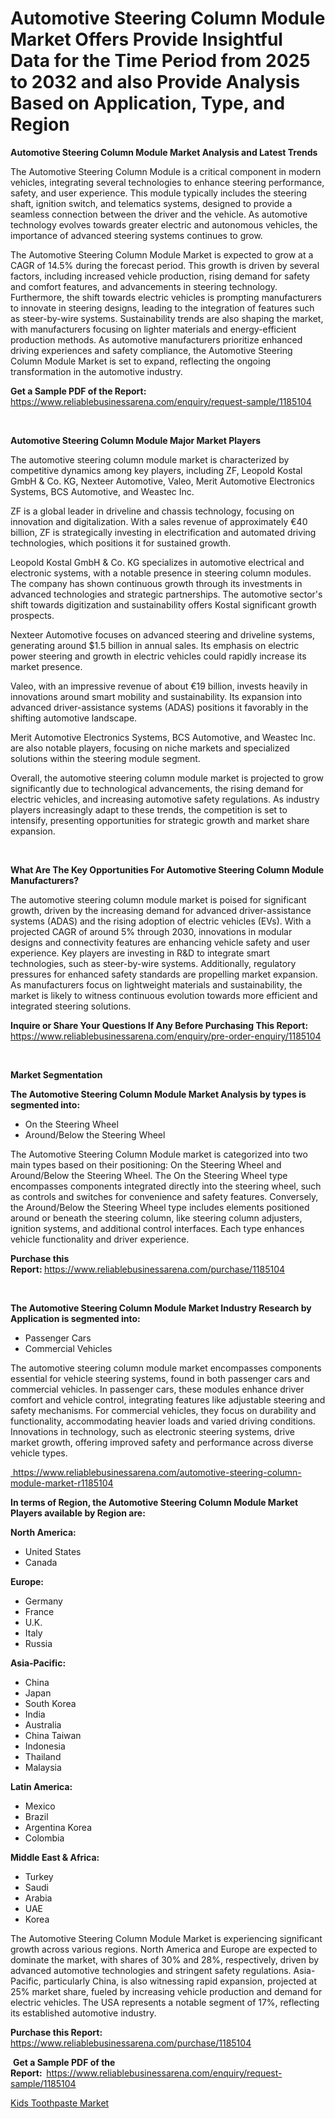<p><h1>Automotive Steering Column Module Market Offers Provide Insightful Data for the Time Period from 2025 to 2032 and also Provide Analysis Based on Application, Type, and Region</h1></p><p><strong>Automotive Steering Column Module Market Analysis and Latest Trends</strong></p>
<p><p>The Automotive Steering Column Module is a critical component in modern vehicles, integrating several technologies to enhance steering performance, safety, and user experience. This module typically includes the steering shaft, ignition switch, and telematics systems, designed to provide a seamless connection between the driver and the vehicle. As automotive technology evolves towards greater electric and autonomous vehicles, the importance of advanced steering systems continues to grow.</p><p>The Automotive Steering Column Module Market is expected to grow at a CAGR of 14.5% during the forecast period. This growth is driven by several factors, including increased vehicle production, rising demand for safety and comfort features, and advancements in steering technology. Furthermore, the shift towards electric vehicles is prompting manufacturers to innovate in steering designs, leading to the integration of features such as steer-by-wire systems. Sustainability trends are also shaping the market, with manufacturers focusing on lighter materials and energy-efficient production methods. As automotive manufacturers prioritize enhanced driving experiences and safety compliance, the Automotive Steering Column Module Market is set to expand, reflecting the ongoing transformation in the automotive industry.</p></p>
<p><strong>Get a Sample PDF of the Report:&nbsp;</strong> <a href="https://www.reliablebusinessarena.com/enquiry/request-sample/1185104?utm_campaign=3535&utm_medium=2&utm_source=Github&utm_content=ia&utm_term=28032025&utm_id=automotive-steering-column-module">https://www.reliablebusinessarena.com/enquiry/request-sample/1185104</a></p>
<p>&nbsp;</p>
<p><strong>Automotive Steering Column Module Major Market Players</strong></p>
<p><p>The automotive steering column module market is characterized by competitive dynamics among key players, including ZF, Leopold Kostal GmbH & Co. KG, Nexteer Automotive, Valeo, Merit Automotive Electronics Systems, BCS Automotive, and Weastec Inc. </p><p>ZF is a global leader in driveline and chassis technology, focusing on innovation and digitalization. With a sales revenue of approximately €40 billion, ZF is strategically investing in electrification and automated driving technologies, which positions it for sustained growth.</p><p>Leopold Kostal GmbH & Co. KG specializes in automotive electrical and electronic systems, with a notable presence in steering column modules. The company has shown continuous growth through its investments in advanced technologies and strategic partnerships. The automotive sector's shift towards digitization and sustainability offers Kostal significant growth prospects.</p><p>Nexteer Automotive focuses on advanced steering and driveline systems, generating around $1.5 billion in annual sales. Its emphasis on electric power steering and growth in electric vehicles could rapidly increase its market presence. </p><p>Valeo, with an impressive revenue of about €19 billion, invests heavily in innovations around smart mobility and sustainability. Its expansion into advanced driver-assistance systems (ADAS) positions it favorably in the shifting automotive landscape.</p><p>Merit Automotive Electronics Systems, BCS Automotive, and Weastec Inc. are also notable players, focusing on niche markets and specialized solutions within the steering module segment. </p><p>Overall, the automotive steering column module market is projected to grow significantly due to technological advancements, the rising demand for electric vehicles, and increasing automotive safety regulations. As industry players increasingly adapt to these trends, the competition is set to intensify, presenting opportunities for strategic growth and market share expansion.</p></p>
<p>&nbsp;</p>
<p><strong>What Are The Key Opportunities For Automotive Steering Column Module Manufacturers?</strong></p>
<p><p>The automotive steering column module market is poised for significant growth, driven by the increasing demand for advanced driver-assistance systems (ADAS) and the rising adoption of electric vehicles (EVs). With a projected CAGR of around 5% through 2030, innovations in modular designs and connectivity features are enhancing vehicle safety and user experience. Key players are investing in R&D to integrate smart technologies, such as steer-by-wire systems. Additionally, regulatory pressures for enhanced safety standards are propelling market expansion. As manufacturers focus on lightweight materials and sustainability, the market is likely to witness continuous evolution towards more efficient and integrated steering solutions.</p></p>
<p><strong>Inquire or Share Your Questions If Any Before Purchasing This Report:</strong> <a href="https://www.reliablebusinessarena.com/enquiry/pre-order-enquiry/1185104?utm_campaign=3535&utm_medium=2&utm_source=Github&utm_content=ia&utm_term=28032025&utm_id=automotive-steering-column-module">https://www.reliablebusinessarena.com/enquiry/pre-order-enquiry/1185104</a></p>
<p>&nbsp;</p>
<p><strong>Market Segmentation</strong></p>
<p><strong>The Automotive Steering Column Module Market Analysis by types is segmented into:</strong></p>
<p><ul><li>On the Steering Wheel</li><li>Around/Below the Steering Wheel</li></ul></p>
<p><p>The Automotive Steering Column Module market is categorized into two main types based on their positioning: On the Steering Wheel and Around/Below the Steering Wheel. The On the Steering Wheel type encompasses components integrated directly into the steering wheel, such as controls and switches for convenience and safety features. Conversely, the Around/Below the Steering Wheel type includes elements positioned around or beneath the steering column, like steering column adjusters, ignition systems, and additional control interfaces. Each type enhances vehicle functionality and driver experience.</p></p>
<p><strong>Purchase this Report:&nbsp;</strong><a href="https://www.reliablebusinessarena.com/purchase/1185104?utm_campaign=3535&utm_medium=2&utm_source=Github&utm_content=ia&utm_term=28032025&utm_id=automotive-steering-column-module">https://www.reliablebusinessarena.com/purchase/1185104</a></p>
<p>&nbsp;</p>
<p><strong>The Automotive Steering Column Module Market Industry Research by Application is segmented into:</strong></p>
<p><ul><li>Passenger Cars</li><li>Commercial Vehicles</li></ul></p>
<p><p>The automotive steering column module market encompasses components essential for vehicle steering systems, found in both passenger cars and commercial vehicles. In passenger cars, these modules enhance driver comfort and vehicle control, integrating features like adjustable steering and safety mechanisms. For commercial vehicles, they focus on durability and functionality, accommodating heavier loads and varied driving conditions. Innovations in technology, such as electronic steering systems, drive market growth, offering improved safety and performance across diverse vehicle types.</p></p>
<p><a href="https://www.reliablebusinessarena.com/automotive-steering-column-module-market-r1185104?utm_campaign=3535&utm_medium=2&utm_source=Github&utm_content=ia&utm_term=28032025&utm_id=automotive-steering-column-module">&nbsp;https://www.reliablebusinessarena.com/automotive-steering-column-module-market-r1185104</a></p>
<p><strong>In terms of Region, the Automotive Steering Column Module Market Players available by Region are:</strong></p>
<p>
    <p> <strong> North America: </strong>
        <ul>
            <li>United States</li>
            <li>Canada</li>
        </ul>
        </p> 
    <p> <strong> Europe: </strong>
        <ul>
            <li>Germany</li>
            <li>France</li>
            <li>U.K.</li>
            <li>Italy</li>
            <li>Russia</li>
        </ul>
        </p> 
    <p> <strong> Asia-Pacific: </strong>
        <ul>
            <li>China</li>
            <li>Japan</li>
            <li>South Korea</li>
            <li>India</li>
            <li>Australia</li>
            <li>China Taiwan</li>
            <li>Indonesia</li>
            <li>Thailand</li>
            <li>Malaysia</li>
        </ul>
        </p> 
    <p> <strong> Latin America: </strong>
        <ul>
            <li>Mexico</li>
            <li>Brazil</li>
            <li>Argentina Korea</li>
            <li>Colombia</li>
        </ul>
        </p> 
    <p> <strong> Middle East & Africa: </strong>
        <ul>
            <li>Turkey</li>
            <li>Saudi</li>
            <li>Arabia</li>
            <li>UAE</li>
            <li>Korea</li>
        </ul>
    </p>
    </p>
<p><p>The Automotive Steering Column Module Market is experiencing significant growth across various regions. North America and Europe are expected to dominate the market, with shares of 30% and 28%, respectively, driven by advanced automotive technologies and stringent safety regulations. Asia-Pacific, particularly China, is also witnessing rapid expansion, projected at 25% market share, fueled by increasing vehicle production and demand for electric vehicles. The USA represents a notable segment of 17%, reflecting its established automotive industry.</p></p>
<p><strong>Purchase this Report: </strong><a href="https://www.reliablebusinessarena.com/purchase/1185104?utm_campaign=3535&utm_medium=2&utm_source=Github&utm_content=ia&utm_term=28032025&utm_id=automotive-steering-column-module">https://www.reliablebusinessarena.com/purchase/1185104</a></p>
<p>&nbsp;<strong>Get a Sample PDF of the Report:&nbsp;&nbsp;</strong><a href="https://www.reliablebusinessarena.com/enquiry/request-sample/1185104?utm_campaign=3535&utm_medium=2&utm_source=Github&utm_content=ia&utm_term=28032025&utm_id=automotive-steering-column-module">https://www.reliablebusinessarena.com/enquiry/request-sample/1185104</a></p>
<p><strong></strong></p>
<p><p><a href="https://github.com/kryshaprilbb/Market-Research-Report-List-1/blob/main/kids-toothpaste-market.md?utm_campaign=3535&utm_medium=2&utm_source=Github&utm_content=ia&utm_term=28032025&utm_id=automotive-steering-column-module">Kids Toothpaste Market</a></p></p>